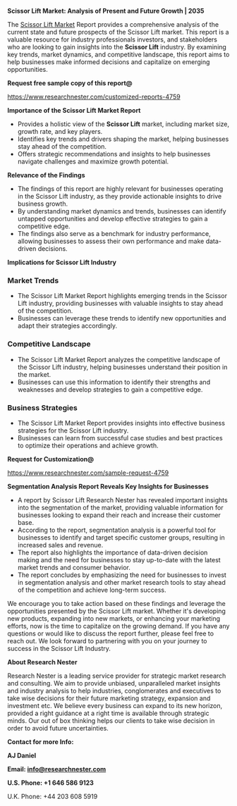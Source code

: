﻿<a name="_hlk168570615"></a><a name="_hlk168498031"></a>**Scissor Lift Market: Analysis of Present and Future Growth | 2035**

The [Scissor Lift Market](https://www.researchnester.com/reports/scissor-lift-market/4759) Report provides a comprehensive analysis of the current state and future prospects of the Scissor Lift market. This report is a valuable resource for industry professionals investors, and stakeholders who are looking to gain insights into the **Scissor Lift** industry. By examining key trends, market dynamics, and competitive landscape, this report aims to help businesses make informed decisions and capitalize on emerging opportunities.

**Request free sample copy of this report@**

<https://www.researchnester.com/customized-reports-4759> 

**Importance of the Scissor Lift Market Report**

- Provides a holistic view of the **Scissor Lift** market, including market size, growth rate, and key players.
- Identifies key trends and drivers shaping the market, helping businesses stay ahead of the competition.
- Offers strategic recommendations and insights to help businesses navigate challenges and maximize growth potential.

**Relevance of the Findings**

- The findings of this report are highly relevant for businesses operating in the Scissor Lift industry, as they provide actionable insights to drive business growth.
- By understanding market dynamics and trends, businesses can identify untapped opportunities and develop effective strategies to gain a competitive edge.
- The findings also serve as a benchmark for industry performance, allowing businesses to assess their own performance and make data-driven decisions.

**Implications for Scissor Lift Industry**
### **Market Trends**
- The Scissor Lift Market Report highlights emerging trends in the Scissor Lift industry, providing businesses with valuable insights to stay ahead of the competition.
- Businesses can leverage these trends to identify new opportunities and adapt their strategies accordingly.
### **Competitive Landscape**
- The Scissor Lift Market Report analyzes the competitive landscape of the Scissor Lift industry, helping businesses understand their position in the market.
- Businesses can use this information to identify their strengths and weaknesses and develop strategies to gain a competitive edge.
### **Business Strategies**
- The Scissor Lift Market Report provides insights into effective business strategies for the Scissor Lift industry.
- Businesses can learn from successful case studies and best practices to optimize their operations and achieve growth.

**Request for Customization@**

<https://www.researchnester.com/sample-request-4759> 

**Segmentation Analysis Report Reveals Key Insights for Businesses**

- A report by Scissor Lift Research Nester has revealed important insights into the segmentation of the market, providing valuable information for businesses looking to expand their reach and increase their customer base.
- According to the report, segmentation analysis is a powerful tool for businesses to identify and target specific customer groups, resulting in increased sales and revenue.
- The report also highlights the importance of data-driven decision making and the need for businesses to stay up-to-date with the latest market trends and consumer behavior.
- The report concludes by emphasizing the need for businesses to invest in segmentation analysis and other market research tools to stay ahead of the competition and achieve long-term success.

We encourage you to take action based on these findings and leverage the opportunities presented by the Scissor Lift market. Whether it's developing new products, expanding into new markets, or enhancing your marketing efforts, now is the time to capitalize on the growing demand. If you have any questions or would like to discuss the report further, please feel free to reach out. We look forward to partnering with you on your journey to success in the Scissor Lift Industry.

**About Research Nester**

Research Nester is a leading service provider for strategic market research and consulting. We aim to provide unbiased, unparalleled market insights and industry analysis to help industries, conglomerates and executives to take wise decisions for their future marketing strategy, expansion and investment etc. We believe every business can expand to its new horizon, provided a right guidance at a right time is available through strategic minds. Our out of box thinking helps our clients to take wise decision in order to avoid future uncertainties.

**Contact for more Info:**

**AJ Daniel**

**Email: info@researchnester.com**

**U.S. Phone: +1 646 586 9123**

U.K. Phone: +44 203 608 5919



